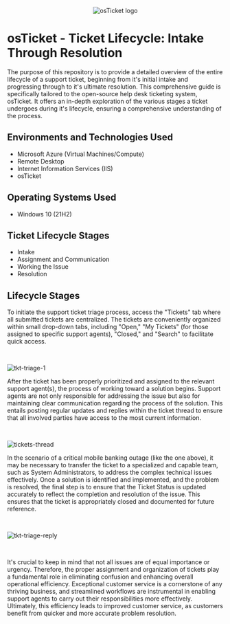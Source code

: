 <p align="center">
<img src="https://i.imgur.com/Clzj7Xs.png" alt="osTicket logo"/>
</p>

<h1>osTicket - Ticket Lifecycle: Intake Through Resolution</h1>
The purpose of this repository is to provide a detailed overview of the entire lifecycle of a support ticket, beginning from it's initial intake and progressing through to it's ultimate resolution. This comprehensive guide is specifically tailored to the open-source help desk ticketing system, osTicket. It offers an in-depth exploration of the various stages a ticket undergoes during it's lifecycle, ensuring a comprehensive understanding of the process.<br />

<h2>Environments and Technologies Used</h2>

- Microsoft Azure (Virtual Machines/Compute)
- Remote Desktop
- Internet Information Services (IIS)
- osTicket

<h2>Operating Systems Used </h2>

- Windows 10</b> (21H2)

<h2>Ticket Lifecycle Stages</h2>

- Intake
- Assignment and Communication
- Working the Issue
- Resolution

<h2>Lifecycle Stages</h2>

<p>
To initiate the support ticket triage process, access the "Tickets" tab where all submitted tickets are centralized. The tickets are conveniently organized within small drop-down tabs, including "Open," "My Tickets" (for those assigned to specific support agents), "Closed," and "Search" to facilitate quick access.
</p>
<br />

![tkt-triage-1](https://github.com/NicholasLudwig/ticket-lifecycle/assets/104456331/2d3d1d66-0da9-4899-b28f-ef34c65387a2)

<p>
After the ticket has been properly prioritized and assigned to the relevant support agent(s), the process of working toward a solution begins. Support agents are not only responsible for addressing the issue but also for maintaining clear communication regarding the process of the solution. This entails posting regular updates and replies within the ticket thread to ensure that all involved parties have access to the most current information.
</p>
<br />

![tickets-thread](https://github.com/NicholasLudwig/ticket-lifecycle/assets/104456331/65753649-11e0-4463-b571-60591b1ba833)

<p>
In the scenario of a critical mobile banking outage (like the one above), it may be necessary to transfer the ticket to a specialized and capable team, such as System Administrators, to address the complex technical issues effectively. Once a solution is identified and implemented, and the problem is resolved, the final step is to ensure that the Ticket Status is updated accurately to reflect the completion and resolution of the issue. This ensures that the ticket is appropriately closed and documented for future reference.
</p>
<br />

![tkt-triage-reply](https://github.com/NicholasLudwig/ticket-lifecycle/assets/104456331/7ece262f-b1c7-4e08-8f25-914c6c8617bc)

<br />
<p>
It's crucial to keep in mind that not all issues are of equal importance or urgency. Therefore, the proper assignment and organization of tickets play a fundamental role in eliminating confusion and enhancing overall operational efficiency. Exceptional customer service is a cornerstone of any thriving business, and streamlined workflows are instrumental in enabling support agents to carry out their responsibilities more effectively. Ultimately, this efficiency leads to improved customer service, as customers benefit from quicker and more accurate problem resolution.
</p>
<br />
